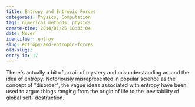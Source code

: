 ```yaml
---
title: Entropy and Entropic Forces
categories: Physics, Computation
tags: numerical methods, physics
create-time: 2014/01/25 10:33:04
date: Never
identifier: entroy
slug: entropy-and-entropic-forces
old-slugs: 
entry-id: 17
---
```


There's actually a bit of an air of mystery and misunderstanding around the
idea of entropy.  Notoriously misrepresented in popular science as the concept
of "disorder", the vague ideas associated with entropy have been used to argue
things ranging from the origin of life to the inevitability of global self-
destruction.
